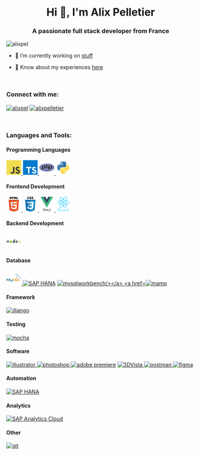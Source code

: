 <h1 align="center">Hi 👋, I'm Alix Pelletier</h1>
<h3 align="center">A passionate full stack developer from France</h3>

<p align="left"> <img src="https://komarev.com/ghpvc/?username=alixpel&label=Profile%20views&color=0e75b6&style=flat" alt="alixpel" /> </p>

- 🔭 I’m currently working on [stuff](https://github.com/alixpel)

- 📄 Know about my experiences [here](https://alixpel.github.io/home/)

<br/>

<h3 align="left">Connect with me:</h3>
<p align="left">
<a href="https://codepen.io/alixpel" target="blank"><img align="center" src="https://raw.githubusercontent.com/rahuldkjain/github-profile-readme-generator/master/src/images/icons/Social/codepen.svg" alt="alixpel" height="30" width="40" /></a>
<a href="https://linkedin.com/in/alixpelletier" target="blank"><img align="center" src="https://raw.githubusercontent.com/rahuldkjain/github-profile-readme-generator/master/src/images/icons/Social/linked-in-alt.svg" alt="alixpelletier" height="30" width="40" /></a>
</p>
<br/>
<h3 align="left">Languages and Tools:</h3>
<h4>Programming Languages</h4>
<a href="https://developer.mozilla.org/en-US/docs/Web/JavaScript" target="_blank" rel="noreferrer"> <img src="https://raw.githubusercontent.com/devicons/devicon/master/icons/javascript/javascript-original.svg" alt="javascript" width="40" height="40"/> </a>
<a href="https://www.typescriptlang.org/" target="_blank" rel="noreferrer"> <img src="https://raw.githubusercontent.com/devicons/devicon/master/icons/typescript/typescript-original.svg" alt="typescript" width="40" height="40"/> </a>
<a href="https://www.php.net" target="_blank" rel="noreferrer"> <img src="https://raw.githubusercontent.com/devicons/devicon/master/icons/php/php-original.svg" alt="php" width="40" height="40"/> </a>
<a href="https://www.python.org" target="_blank" rel="noreferrer"> <img src="https://raw.githubusercontent.com/devicons/devicon/master/icons/python/python-original.svg" alt="python" width="40" height="40"/> </a>

<h4>Frontend Development</h4>
<a href="https://www.w3.org/html/" target="_blank" rel="noreferrer"> <img src="https://raw.githubusercontent.com/devicons/devicon/master/icons/html5/html5-original-wordmark.svg" alt="html5" width="40" height="40"/> </a>
<a href="https://www.w3schools.com/css/" target="_blank" rel="noreferrer"> <img src="https://raw.githubusercontent.com/devicons/devicon/master/icons/css3/css3-original-wordmark.svg" alt="css3" width="40" height="40"/> </a>
<a href="https://vuejs.org/" target="_blank" rel="noreferrer"> <img src="https://raw.githubusercontent.com/devicons/devicon/master/icons/vuejs/vuejs-original-wordmark.svg" alt="vuejs" width="40" height="40"/> </a>
<a href="https://reactjs.org/" target="_blank" rel="noreferrer"> <img src="https://raw.githubusercontent.com/devicons/devicon/master/icons/react/react-original-wordmark.svg" alt="react" width="40" height="40"/> </a>

<h4>Backend Development</h4>
<a href="https://nodejs.org" target="_blank" rel="noreferrer"> <img src="https://raw.githubusercontent.com/devicons/devicon/master/icons/nodejs/nodejs-original-wordmark.svg" alt="nodejs" width="40" height="40"/> </a>

<h4>Database</h4>
<a href="https://www.mysql.com/" target="_blank" rel="noreferrer"> <img src="https://raw.githubusercontent.com/devicons/devicon/master/icons/mysql/mysql-original-wordmark.svg" alt="mysql" width="40" height="40"/> </a>
<a href="https://www.sap.com/products/technology-platform/hana.html"><img src="https://www.sap.com/dam/application/shared/logos/sap-logo-svg.svg/sap-logo-svg.svg" width="40" height="40" alt="SAP HANA"/></a>
<a href="https://www.mysql.com/products/workbench/"><img src="https://www.wizcase.com/wp-content/uploads/2022/02/MySQL-Workbench-logo.png" width="40" height="40" alt="mysqlworkbench/></a>
<a href="https://www.mamp.info/en/windows/"><img src="https://www.icons101.com/icons/96/Button_UI_20__App_Pack_5_by_BlackVariant/128/MAMP.png" alt="mamp" width="40" height="40"/></a>

<h4>Framework</h4>
<a href="https://www.djangoproject.com/" target="_blank" rel="noreferrer"> <img src="https://cdn.worldvectorlogo.com/logos/django.svg" alt="django" width="40" height="40"/> </a>

<h4>Testing</h4>
<a href="https://mochajs.org" target="_blank" rel="noreferrer"> <img src="https://www.vectorlogo.zone/logos/mochajs/mochajs-icon.svg" alt="mocha" width="40" height="40"/> </a>

<h4>Software</h4>
<a href="https://www.adobe.com/in/products/illustrator.html" target="_blank" rel="noreferrer"> <img src="https://www.adobe.com/content/dam/acom/one-console/icons_rebrand/ai_appicon.svg" alt="illustrator" width="40" height="40"/> </a>
<a href="https://www.photoshop.com/en" target="_blank" rel="noreferrer"> <img src="https://www.adobe.com/content/dam/acom/one-console/icons_rebrand/ps_appicon.svg" alt="photoshop" width="40" height="40"/> </a>
<a href="https://www.adobe.com/products/premiere.html" target="_blank" rel="noreferrer"> <img src="https://cdn.iconscout.com/icon/free/png-512/adobe-premiere-pro-4238649-3516522.png" alt="adobe premiere" width="40" height="40"/></a>
<a href="https://www.figma.com/](https://www.3dvista.com/en/)](https://www.3dvista.com/en/)" target="_blank" rel="noreferrer"> <img src="https://downloadly.ir/wp-content/uploads/2022/07/3DVista.png" alt="3DVista" width="40" height="40"/> </a>
<a href="https://postman.com" target="_blank" rel="noreferrer"> <img src="https://www.vectorlogo.zone/logos/getpostman/getpostman-icon.svg" alt="postman" width="40" height="40"/> </a>
<a href="https://www.figma.com/" target="_blank" rel="noreferrer"> <img src="https://www.vectorlogo.zone/logos/figma/figma-icon.svg" alt="figma" width="40" height="40"/> </a>

<h4>Automation</h4>
<a href="https://www.sapstore.com/solutions/41114/SAP-Build-Process-Automation"><img src="https://www.sap.com/dam/application/shared/logos/sap-logo-svg.svg/sap-logo-svg.svg" width="40" height="40" alt="SAP HANA"/></a>
  
<h4>Analytics</h4>
<a href="[https://www.sapstore.com/solutions/41114/SAP-Build-Process-Automation](https://www.sap.com/products/technology-platform/cloud-analytics.html)"><img src="https://www.sap.com/dam/application/shared/logos/sap-logo-svg.svg/sap-logo-svg.svg" width="40" height="40" alt="SAP Analytics Cloud"/></a>

<h4>Other</h4>
<a href="https://git-scm.com/" target="_blank" rel="noreferrer"> <img src="https://www.vectorlogo.zone/logos/git-scm/git-scm-icon.svg" alt="git" width="40" height="40"/> </a>

